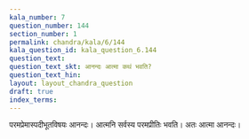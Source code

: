 ```yaml
---
kala_number: 7
question_number: 144
section_number: 1
permalink: chandra/kala/6/144
kala_question_id: kala_question_6.144
question_text: 
question_text_skt: आनन्दः आत्मा कथं भवति?
question_text_hin: 
layout: layout_chandra_question
draft: true
index_terms:
---
```


<!-- skt-start -->
परमप्रेमास्पदीभूतविषयः आनन्दः। आत्मनि सर्वस्य परमप्रीतिः भवति। अतः आत्मा आनन्दः।
<!-- skt-end -->

<!-- eng-start -->
<!-- eng-end -->

